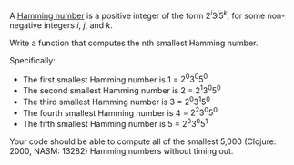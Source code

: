 A [Hamming number](https://en.wikipedia.org/wiki/Regular_number) is a positive integer of the form $2^i 3^j 5^k$, for some non-negative integers $i$, $j$, and $k$.

Write a function that computes the nth smallest Hamming number.

Specifically:

- The first smallest Hamming number is 1 = $2^0 3^0 5^0$
- The second smallest Hamming number is 2 = $2^1 3^0 5^0$
- The third smallest Hamming number is 3 = $2^0 3^1 5^0$
- The fourth smallest Hamming number is 4 = $2^2 3^0 5^0$
- The fifth smallest Hamming number is 5 = $2^0 3^0 5^1$

Your code should be able to compute all of the smallest 5,000 (Clojure: 2000, NASM: 13282) Hamming numbers without timing out.
